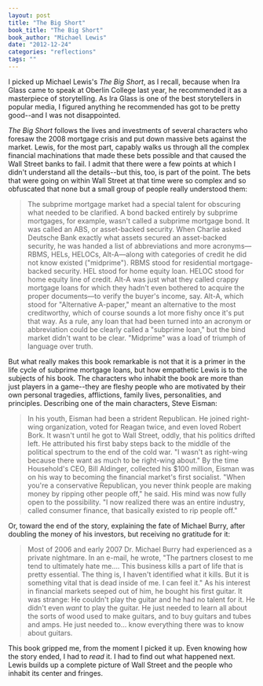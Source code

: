 ```yaml
---
layout: post
title: "The Big Short"
book_title: "The Big Short"
book_author: "Michael Lewis"
date: "2012-12-24"
categories: "reflections"
tags: ""
---
```


I picked up Michael Lewis's *The Big Short*, as I recall, because when Ira Glass came to speak at Oberlin College last year, he recommended it as a masterpiece of storytelling. As Ira Glass is one of the best storytellers in popular media, I figured anything he recommended has got to be pretty good--and I was not disappointed.

*The Big Short* follows the lives and investments of several characters who foresaw the 2008 mortgage crisis and put down massive bets against the market. Lewis, for the most part, capably walks us through all the complex financial machinations that made these bets possible and that caused the Wall Street banks to fail. I admit that there were a few points at which I didn't understand all the details--but this, too, is part of the point. The bets that were going on within Wall Street at that time were so complex and so obfuscated that none but a small group of people really understood them:

> The subprime mortgage market had a special talent for obscuring what needed to be clarified. A bond backed entirely by subprime mortgages, for example, wasn't called a subprime mortgage bond. It was called an ABS, or asset-backed security. When Charlie asked Deutsche Bank exactly what assets secured an asset-backed security, he was handed a list of abbreviations and more acronyms—RBMS, HELs, HELOCs, Alt-A—along with categories of credit he did not know existed ("midprime"). RBMS stood for residential mortgage-backed security. HEL stood for home equity loan. HELOC stood for home equity line of credit. Alt-A was just what they called crappy mortgage loans for which they hadn't even bothered to acquire the proper documents—to verify the buyer's income, say. Alt-A, which stood for "Alternative A-paper," meant an alternative to the most creditworthy, which of course sounds a lot more fishy once it's put that way. As a rule, any loan that had been turned into an acronym or abbreviation could be clearly called a "subprime loan," but the bind market didn't want to be clear. "Midprime" was a load of triumph of language over truth.

But what really makes this book remarkable is not that it is a primer in the life cycle of subprime mortgage loans, but how empathetic Lewis is to the subjects of his book. The characters who inhabit the book are more than just players in a game--they are fleshy people who are motivated by their own personal tragedies, afflictions, family lives, personalities, and principles. Describing one of the main characters, Steve Eisman:

> In his youth, Eisman had been a strident Republican. He joined right-wing organization, voted for Reagan twice, and even loved Robert Bork. It wasn't until he got to Wall Street, oddly, that his politics drifted left. He attributed his first baby steps back to the middle of the political spectrum to the end of the cold war. "I wasn't as right-wing because there want as much to be right-wing about." By the time Household's CEO, Bill Aldinger, collected his $100 million, Eisman was on his way to becoming the financial market's first socialist. "When you're a conservative Republican, you never think people are making money by ripping other people off," he said. His mind was now fully open to the possibility. "I now realized there was an entire industry, called consumer finance, that basically existed to rip people off."

Or, toward the end of the story, explaining the fate of Michael Burry, after doubling the money of his investors, but receiving no gratitude for it:

> Most of 2006 and early 2007 Dr. Michael Burry had experienced as a private nightmare. In an e-mail, he wrote, "The partners closest to me tend to ultimately hate me.... This business kills a part of life that is pretty essential. The thing is, I haven't identified what it kills. But it is something vital that is dead inside of me. I can feel it." As his interest in financial markets seeped out of him, he bought his first guitar. It was strange: He couldn't play the guitar and he had no talent for it. He didn't even *want* to play the guitar. He just needed to learn all about the sorts of wood used to make guitars, and to buy guitars and tubes and amps. He just needed to... know everything there was to know about guitars.

This book gripped me, from the moment I picked it up. Even knowing how the story ended, I had to *read* it. I had to find out what happened next. Lewis builds up a complete picture of Wall Street and the people who inhabit its center and fringes.